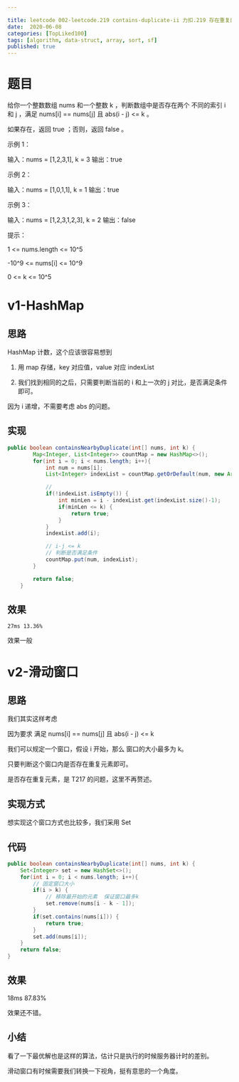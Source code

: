 ```yaml
---

title: leetcode 002-leetcode.219 contains-duplicate-ii 力扣.219 存在重复的元素 II
date:  2020-06-08
categories: [TopLiked100]
tags: [algorithm, data-struct, array, sort, sf]
published: true
---
```



# 题目

给你一个整数数组 nums 和一个整数 k ，判断数组中是否存在两个 不同的索引 i 和 j ，满足 nums[i] == nums[j] 且 abs(i - j) <= k 。

如果存在，返回 true ；否则，返回 false 。

示例 1：

输入：nums = [1,2,3,1], k = 3
输出：true

示例 2：

输入：nums = [1,0,1,1], k = 1
输出：true

示例 3：

输入：nums = [1,2,3,1,2,3], k = 2
输出：false
 
提示：

1 <= nums.length <= 10^5

-10^9 <= nums[i] <= 10^9

0 <= k <= 10^5

# v1-HashMap

## 思路

HashMap 计数，这个应该很容易想到

1) 用 map 存储，key 对应值，value 对应 indexList

2) 我们找到相同的之后，只需要判断当前的 i 和上一次的 j 对比，是否满足条件即可。

因为 i 递增，不需要考虑 abs 的问题。

## 实现

```java
public boolean containsNearbyDuplicate(int[] nums, int k) {
        Map<Integer, List<Integer>> countMap = new HashMap<>();
        for(int i = 0; i < nums.length; i++){
            int num = nums[i];
            List<Integer> indexList = countMap.getOrDefault(num, new ArrayList<>());

            // 
            if(!indexList.isEmpty()) {
                int minLen = i - indexList.get(indexList.size()-1);
                if(minLen <= k) {
                    return true;
                }
            }
            indexList.add(i);

            // i-j <= k
            // 判断是否满足条件
            countMap.put(num, indexList);
        }

        return false;
    }
```

## 效果

```
27ms 13.36%
```

效果一般

# v2-滑动窗口

## 思路

我们其实这样考虑

因为要求 满足 nums[i] == nums[j] 且 abs(i - j) <= k

我们可以规定一个窗口，假设 i 开始，那么 窗口的大小最多为 k。

只要判断这个窗口内是否存在重复元素即可。

是否存在重复元素，是 T217 的问题，这里不再赘述。

## 实现方式

想实现这个窗口方式也比较多，我们采用 Set

## 代码

```java
public boolean containsNearbyDuplicate(int[] nums, int k) {
    Set<Integer> set = new HashSet<>();
    for(int i = 0; i < nums.length; i++){
        // 固定窗口大小
        if(i > k) {
            // 移除最开始的元素  保证窗口最多k
            set.remove(nums[i - k - 1]);
        }
        if(set.contains(nums[i])) {
            return true;
        }
        set.add(nums[i]);
    }
    return false;
}
```

## 效果

18ms  87.83%

效果还不错。

## 小结

看了一下最优解也是这样的算法，估计只是执行的时候服务器计时的差别。

滑动窗口有时候需要我们转换一下视角，挺有意思的一个角度。

